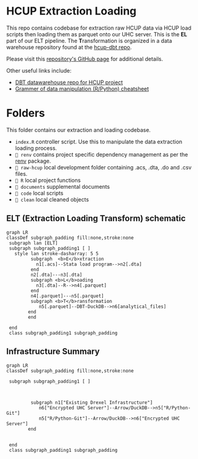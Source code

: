 # HCUP Extraction Loading

This repo contains codebase for extraction raw HCUP data via HCUP load scripts then loading them as parquet onto our UHC server. This is the **EL** part of our ELT pipeline. The **T**ransformation is organized in a data warehouse repository found at the [hcup-dbt repo](https://github.com/Drexel-UHC/hcup-dbt).

Please visit this [repository's GitHub page](https://drexel-uhc.github.io/hcup-extraction-loading/) for additional details.

Other useful links include:

- [DBT datawarehouse repo for HCUP project](https://github.com/Drexel-UHC/hcup-dbt)
- [Grammer of data manipulation (R/Python) cheatsheet](https://github.com/ran-codes/python-rstudio)


# Folders

This folder contains our extraction and loading codebase.

- `index.R` controller script. Use this to manipulate the data extraction loading process.
- `📁 renv` contains project specific dependency management as per the [renv](https://rstudio.github.io/renv/articles/renv.html) package.
- `📁 raw-hcup` local development folder containing .acs, .dta, .do and .csv files.
- `📁 R` local project functions
- `📁 documents` supplemental documents
- `📁 code` local scripts
- `📁 clean` local cleaned objects  



## ELT (Extraction Loading Transform) schematic


```mermaid
graph LR
classDef subgraph_padding fill:none,stroke:none
 subgraph lan [ELT]
 subgraph subgraph_padding1 [ ]
   style lan stroke-dasharray: 5 5
         subgraph  <b>E</b>xtraction
           n1[.acs]--Stata load program-->n2[.dta]
         end
         n2[.dta]---n3[.dta]
         subgraph <b>L</b>oading
           n3[.dta]--R-->n4[.parquet]
         end
         n4[.parquet]---n5[.parquet]
         subgraph <b>T</b>ransformation
            n5[.parquet]--DBT-DuckDB-->n6[analytical_files]
        end
        end
 
 end       
 class subgraph_padding1 subgraph_padding
```

## Infrastructure Summary

```mermaid
graph LR
classDef subgraph_padding fill:none,stroke:none

 subgraph subgraph_padding1 [ ]
  
        
        
         subgraph n1["Existing Drexel Infrastructure"]
            n6["Encrypted UHC Server"]--Arrow/DuckDB-->n5["R/Python-Git"]
            n5["R/Python-Git"]--Arrow/DuckDB-->n6["Encrypted UHC Server"]
        end
     
 
 end       
 class subgraph_padding1 subgraph_padding
```
